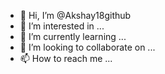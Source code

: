 - 👋 Hi, I’m @Akshay18github
- 👀 I’m interested in ...
- 🌱 I’m currently learning ...
- 💞️ I’m looking to collaborate on ...
- 📫 How to reach me ...

<!---
Akshay18github/Akshay18github is a ✨ special ✨ repository because its `README.md` (this file) appears on your GitHub profile.
You can click the Preview link to take a look at your changes.
--->
